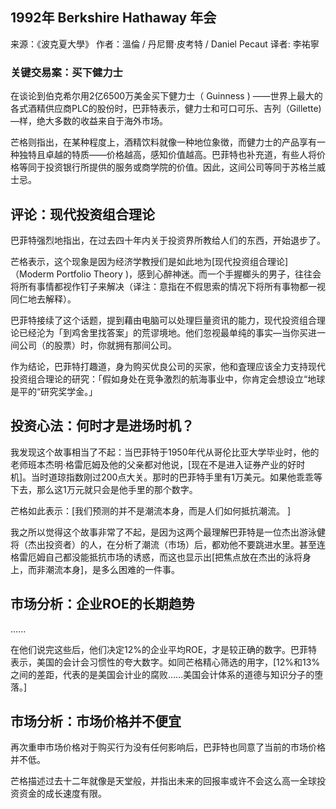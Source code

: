 

## 1992年 Berkshire Hathaway 年会

来源：《波克夏大學》
作者：溫倫 / 丹尼爾·皮考特 / Daniel Pecaut
译者: 李祐寧


### 关键交易案：买下健力士

在谈论到伯克希尔用2亿6500万美金买下健力士（ Guinness ) ——世界上最大的各式酒精供应商PLC的股份时，巴菲特表示，健力士和可口可乐、吉列（Gillette) —样，绝大多数的收益来自于海外市场。

芒格则指出，在某种程度上，酒精饮料就像一种地位象徴，而健力士的产品享有一种独特且卓越的特质——价格越高，感知价值越高。巴菲特也补充道，有些人将价格等同于投资银行所提供的服务或商学院的价值。因此，这间公司等同于苏格兰威士忌。

## 评论：现代投资组合理论

巴菲特强烈地指出，在过去四十年内关于投资界所教给人们的东西，开始退步了。

芒格表示，这个现象是因为经济学教授们是如此地为[现代投资组合理论]（Moderm Portfolio Theory )，感到心醉神迷。而一个手握榔头的男子，往往会将所有事情都视作钉子来解决（译注：意指在不假思索的情况下将所有事物都一视同仁地去解释）。

巴菲特接续了这个话题，提到藉由电脑可以处理巨量资讯的能力，现代投资组合理论已经沦为「到鸡舍里找答案」的荒谬境地。他们忽视最单纯的事实—当你买进一间公司（的股票）时，你就拥有那间公司。

作为结论，巴菲特打趣道，身为购买优良公司的买家，他和査理应该全力支持现代投资组合理论的研究：「假如身处在竞争激烈的航海事业中，你肯定会想设立“地球是平的“研究奖学金。」

## 投资心法：何时才是进场时机？

我发现这个故事相当了不起：当巴菲特于1950年代从哥伦比亚大学毕业时，他的老师班本杰明·格雷厄姆及他的父亲都对他说，[现在不是进入证券产业的好时机]。当时道琼指数刚过200点大关。那时的巴菲特手里有1万美元。如果他乖乖等下去，那么这1万元就只会是他手里的那个数字。

芒格如此表示：[我们预测的并不是潮流本身，而是人们如何抵抗潮流。 ]

我之所以觉得这个故事非常了不起，是因为这两个最理解巴菲特是一位杰出游泳健将（杰出投资者）的人，在分析了潮流（市场）后，都劝他不要跳进水里。甚至连格雷厄姆自己都没能抵抗市场的诱惑，而这也显示出[把焦点放在杰出的泳将身上，而非潮流本身]，是多么困难的一件事。

## 市场分析：企业ROE的长期趋势

......

在他们说完这些后，他们决定12%的企业平均ROE，才是较正确的数字。巴菲特表示，美国的会计会习惯性的夸大数字。如同芒格精心筛选的用字，[12%和13%之间的差距，代表的是美国会计业的腐败……美国会计体系的道德与知识分子的堕落。]

## 市场分析：市场价格并不便宜

再次重申市场价格对于购买行为没有任何影响后，巴菲特也同意了当前的市场价格并不低。

芒格描述过去十二年就像是天堂般，并指出未来的回报率或许不会这么高一全球投资资金的成长速度有限。
